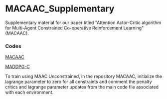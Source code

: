 # **MACAAC_Supplementary**

Supplementary material for our paper titled "Attention Actor-Critic algorithm for Multi-Agent Constrained Co-operative Reinforcement Learning" (MACAAC). 

### Codes   
[MACAAC](https://github.com/parnika31/MACAAC)

[MADDPG-C](https://github.com/parnika31/MADDPG-C)

To train using MAAC Unconstrained, in the repository MACAAC, initialize the lagrange parameter to zero for all constraints and comment the penalty critics and lagrange parameter updates from the main code file associated with each environment.
